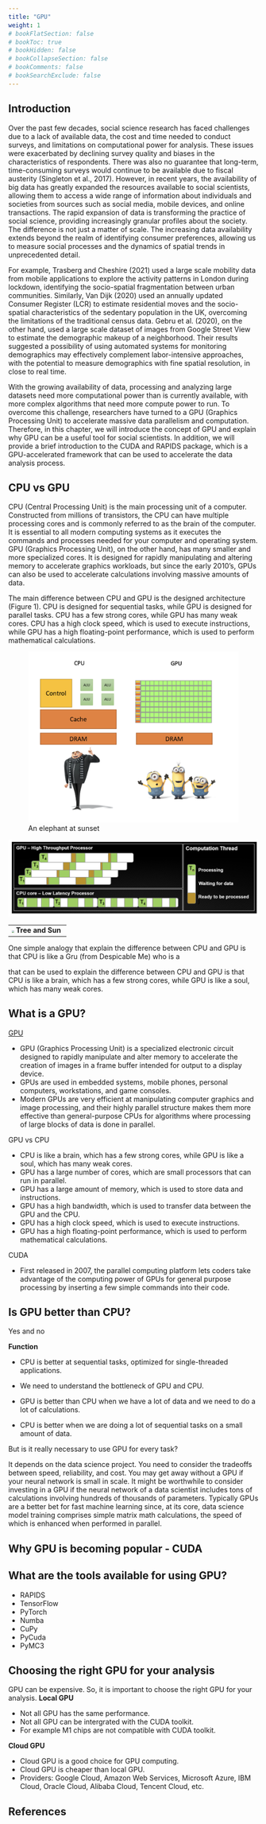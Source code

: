 ```yaml
---
title: "GPU"
weight: 1
# bookFlatSection: false
# bookToc: true
# bookHidden: false
# bookCollapseSection: false
# bookComments: false
# bookSearchExclude: false
---
```


## Introduction 

Over the past few decades, social science research has faced challenges due to a lack of available data, the cost and time needed to conduct surveys, and limitations on computational power for analysis. These issues were exacerbated by declining survey quality and biases in the characteristics of respondents. There was also no guarantee that long-term, time-consuming surveys would continue to be available due to fiscal austerity (Singleton et al., 2017). However, in recent years, the availability of big data has greatly expanded the resources available to social scientists, allowing them to access a wide range of information about individuals and societies from sources such as social media, mobile devices, and online transactions. The rapid expansion of data is transforming the practice of social science, providing increasingly granular profiles about the society. The difference is not just a matter of scale. The increasing data availability extends beyond the realm of identifying consumer preferences, allowing us to measure social processes and the dynamics of spatial trends in unprecedented detail. 

For example, Trasberg and Cheshire (2021) used a large scale mobility data from mobile applications to explore the activity patterns in London during lockdown, identifying the socio-spatial fragmentation between urban communities. Similarly, Van Dijk (2020) used an annually updated Consumer Register (LCR) to estimate residential moves and the socio-spatial characteristics of the sedentary population in the UK, overcoming the limitations of the traditional census data. Gebru et al. (2020), on the other hand, used a large scale dataset of images from Google Street View to estimate the demographic makeup of a neighborhood. Their results suggested a possibility of using automated systems for monitoring demographics may effectively complement labor-intensive approaches, with the potential to measure demographics with fine spatial resolution, in close to real time.

With the growing availability of data, processing and analyzing large datasets need more computational power than is currently available, with more complex algorithms that need more compute power to run. To overcome this challenge, researchers have turned to a GPU (Graphics Processing Unit) to accelerate massive data parallelism and computation. Therefore, in this chapter, we will introduce the concept of GPU and explain why GPU can be a useful tool for social scientists. In addition, we will provide a brief introduction to the CUDA and RAPIDS package, which is a GPU-accelerated framework that can be used to accelerate the data analysis process. 

## CPU vs GPU 

CPU (Central Processing Unit) is the main processing unit of a computer. Constructed from millions of transistors, the CPU can have multiple processing cores and is commonly referred to as the brain of the computer. It is essential to all modern computing systems as it executes the commands and processes needed for your computer and operating system. GPU (Graphics Processing Unit), on the other hand, has many smaller and more specialized cores. It is designed for rapidly manipulating and altering memory to accelerate graphics workloads, but since the early 2010’s, GPUs can also be used to accelerate calculations involving massive amounts of data. 

The main difference between CPU and GPU is the designed architecture (Figure 1). CPU is designed for sequential tasks, while GPU is designed for parallel tasks. CPU has a few strong cores, while GPU has many weak cores. CPU has a high clock speed, which is used to execute instructions, while GPU has a high floating-point performance, which is used to perform mathematical calculations.

<figure title = "test">
    <img src="https://github.com/jasoncpit/GPU-Analytics/blob/master/Pictures/GPU_CPU.png?raw=true"alt="Elephant at sunset">
    <figcaption>An elephant at sunset</figcaption>
</figure>

![alt text](https://github.com/jasoncpit/GPU-Analytics/blob/master/Pictures/GPU_CPU_process.png?raw=true)

<table>
    <td style='text-align:center;'>
        <img src="https://cdn.pixabay.com/photo/2015/04/23/22/00/tree-736885__480.jpg"
             style='zoom:30%;'> 
             <b> Tree and Sun </b>
        <img>
    </td>
</table>


One simple analogy that explain the difference between CPU and GPU is that CPU is like a Gru (from Despicable Me) who is a 

 that can be used to explain the difference between CPU and GPU is that CPU is like a brain, which has a few strong cores, while GPU is like a soul, which has many weak cores. 



## What is a GPU?

[GPU](https://www.zhihu.com/question/319355296)

- GPU (Graphics Processing Unit) is a specialized electronic circuit designed to rapidly manipulate and alter memory to accelerate the creation of images in a frame buffer intended for output to a display device. 
- GPUs are used in embedded systems, mobile phones, personal computers, workstations, and game consoles. 
- Modern GPUs are very efficient at manipulating computer graphics and image processing, and their highly parallel structure makes them more effective than general-purpose CPUs for algorithms where processing of large blocks of data is done in parallel. 

GPU vs CPU 
- CPU is like a brain, which has a few strong cores, while GPU is like a soul, which has many weak cores.
- GPU has a large number of cores, which are small processors that can run in parallel.
- GPU has a large amount of memory, which is used to store data and instructions.
- GPU has a high bandwidth, which is used to transfer data between the GPU and the CPU.
- GPU has a high clock speed, which is used to execute instructions.
- GPU has a high floating-point performance, which is used to perform mathematical calculations.

CUDA 
- First released in 2007, the parallel computing platform lets coders take advantage of the computing power of GPUs for general purpose processing by inserting a few simple commands into their code.

## Is GPU better than CPU?
Yes and no 

**Function** 
- CPU is better at sequential tasks, optimized for single-threaded applications.

- We need to understand the bottleneck of GPU and CPU. 
- GPU is better than CPU when we have a lot of data and we need to do a lot of calculations.
- CPU is better when we are doing a lot of sequential tasks on a small amount of data.

But is it really necessary to use GPU for every task?

It depends on the data science project. You need to consider the tradeoffs between speed, reliability, and cost.
You may get away without a GPU if your neural network is small in scale.
It might be worthwhile to consider investing in a GPU if the neural network of a data scientist includes tons of calculations involving hundreds of thousands of parameters.
Typically GPUs are a better bet for fast machine learning since, at its core, data science model training comprises simple matrix math calculations, the speed of which is enhanced when performed in parallel.


## Why GPU is becoming popular - CUDA 



## What are the tools available for using GPU?

- RAPIDS
- TensorFlow
- PyTorch
- Numba
- CuPy
- PyCuda
- PyMC3 

## Choosing the right GPU for your analysis

GPU can be expensive. So, it is important to choose the right GPU for your analysis. 
**Local GPU**
- Not all GPU has the same performance. 
- Not all GPU can be intergrated with the CUDA toolkit.
- For example M1 chips are not compatible with CUDA toolkit.

**Cloud GPU**
- Cloud GPU is a good choice for GPU computing.
- Cloud GPU is cheaper than local GPU.
- Providers: Google Cloud, Amazon Web Services, Microsoft Azure, IBM Cloud, Oracle Cloud, Alibaba Cloud, Tencent Cloud, etc.





## References 


